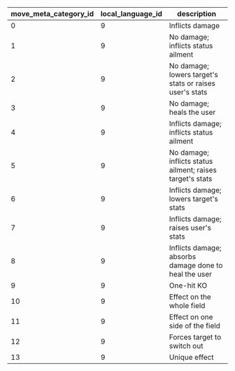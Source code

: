 | move_meta_category_id | local_language_id |                        description                        |
|-----------------------|-------------------|-----------------------------------------------------------|
| 0                     | 9                 | Inflicts damage                                           |
| 1                     | 9                 | No damage; inflicts status ailment                        |
| 2                     | 9                 | No damage; lowers target's stats or raises user's stats   |
| 3                     | 9                 | No damage; heals the user                                 |
| 4                     | 9                 | Inflicts damage; inflicts status ailment                  |
| 5                     | 9                 | No damage; inflicts status ailment; raises target's stats |
| 6                     | 9                 | Inflicts damage; lowers target's stats                    |
| 7                     | 9                 | Inflicts damage; raises user's stats                      |
| 8                     | 9                 | Inflicts damage; absorbs damage done to heal the user     |
| 9                     | 9                 | One-hit KO                                                |
| 10                    | 9                 | Effect on the whole field                                 |
| 11                    | 9                 | Effect on one side of the field                           |
| 12                    | 9                 | Forces target to switch out                               |
| 13                    | 9                 | Unique effect                                             |
